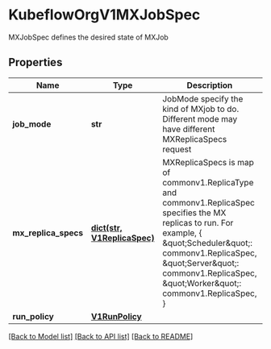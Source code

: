 # KubeflowOrgV1MXJobSpec

MXJobSpec defines the desired state of MXJob
## Properties
Name | Type | Description | Notes
------------ | ------------- | ------------- | -------------
**job_mode** | **str** | JobMode specify the kind of MXjob to do. Different mode may have different MXReplicaSpecs request | [default to '']
**mx_replica_specs** | [**dict(str, V1ReplicaSpec)**](V1ReplicaSpec.md) | MXReplicaSpecs is map of commonv1.ReplicaType and commonv1.ReplicaSpec specifies the MX replicas to run. For example,   {     \&quot;Scheduler\&quot;: commonv1.ReplicaSpec,     \&quot;Server\&quot;: commonv1.ReplicaSpec,     \&quot;Worker\&quot;: commonv1.ReplicaSpec,   } | 
**run_policy** | [**V1RunPolicy**](V1RunPolicy.md) |  | 

[[Back to Model list]](../README.md#documentation-for-models) [[Back to API list]](../README.md#documentation-for-api-endpoints) [[Back to README]](../README.md)


